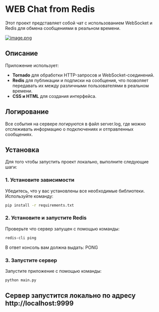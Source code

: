 # WEB Chat from Redis

Этот проект представляет собой чат с использованием WebSocket и Redis для обмена сообщениями в реальном времени.

[![image.png](https://i.postimg.cc/1tqhGFQz/image.png)](https://postimg.cc/ftDrZJk4)

## Описание

Приложение использует:
- **Tornado** для обработки HTTP-запросов и WebSocket-соединений.
- **Redis** для публикации и подписки на сообщения, что позволяет передавать их между различными пользователями в реальном времени.
- **CSS и HTML** для создания интерфейса.

## Логирование

Все события на сервере логируются в файл server.log, где можно отслеживать информацию о подключениях и отправленных сообщениях.

## Установка

Для того чтобы запустить проект локально, выполните следующие шаги:

### 1. Установите зависимости

Убедитесь, что у вас установлены все необходимые библиотеки. Используйте команду:

```bash
pip install -r requirements.txt
```
### 2. Установите и запустите Redis

Проверьте что сервер запущен с помощью команды:

```bash
redis-cli ping
```
В ответ консоль вам должна выдать: PONG

### 3. Запустите сервер

Запустите приложение с помощью команды:

```bash
python main.py
```
## Сервер запустится локально по адресу http://localhost:9999
